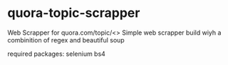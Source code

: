 # quora-topic-scrapper
Web Scrapper for quora.com/topic/&lt;> 
Simple web scrapper build wiyh a combinition of regex and beautiful soup

required packages:
selenium
bs4
